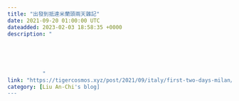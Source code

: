 ```yaml
---
title: "出發到抵達米蘭頭兩天雜記"
date: 2021-09-20 01:00:00 UTC
dateadded: 2023-02-03 18:58:35 +0000
description: "
    
      
      
        
        
           "
link: "https://tigercosmos.xyz/post/2021/09/italy/first-two-days-milan/"
category: [Liu An-Chi's blog]
---
```

